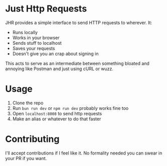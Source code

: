 # Just Http Requests

JHR provides a simple interface to send HTTP requests to wherever. It:

- Runs locally
- Works in your browser
- Sends stuff to localhost
- Saves your requests
- Doesn't give you an crap about signing in

This acts to serve as an intermediate between something bloated and annoying like Postman and just using cURL or wuzz.

# Usage

1. Clone the repo
2. Run `bun run dev` or `npm run dev` probably works fine too
3. Open `localhost:8008` to send http requests
4. Make an alias or whatever to do that faster

# Contributing

I'll accept contributions if I feel like it. No formality needed you can swear in your PR if you want.
